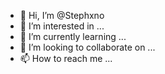 - 👋 Hi, I’m @Stephxno
- 👀 I’m interested in ...
- 🌱 I’m currently learning ...
- 💞️ I’m looking to collaborate on ...
- 📫 How to reach me ...

<!---
Stephxno/Stephxno is a ✨ special ✨ repository because its `README.md` (this file) appears on your GitHub profile.
You can click the Preview link to take a look at your changes.
--->
